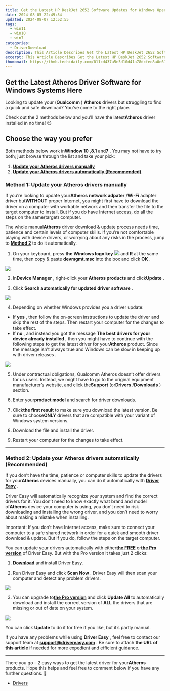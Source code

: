 ```yaml
---
title: Get the Latest HP DeskJet 2652 Software Updates for Windows Operating Systems (Windows 11/10/8/7)
date: 2024-08-05 22:49:54
updated: 2024-08-07 12:52:55
tags:
  - win11
  - win10
  - win7
categories:
  - DriverDownload
description: This Article Describes Get the Latest HP DeskJet 2652 Software Updates for Windows Operating Systems (Windows 11/10/8/7)
excerpt: This Article Describes Get the Latest HP DeskJet 2652 Software Updates for Windows Operating Systems (Windows 11/10/8/7)
thumbnail: https://thmb.techidaily.com/011cd437a5e5d10d41a78dcfee8a0e614c88ee22e859cb58cb87727b51edba04.jpg
---
```


## Get the Latest Atheros Driver Software for Windows Systems Here

Looking to update your (**Qualcomm** ) **Atheros** drivers but struggling to find a quick and safe download? You’ve come to the right place.

 Check out the 2 methods below and you’ll have the latest**Atheros** driver installed in no time! 😉

## Choose the way you prefer

 Both methods below work in**Window 10** ,**8.1** and**7** . You may not have to try both; just browse through the list and take your pick:

1. **[Update your Atheros drivers manually](https://tools.techidaily.com/drivereasy/download/)**
2. **[Update your Atheros drivers automatically (Recommended)](https://tools.techidaily.com/drivereasy/download/)**

### Method 1: Update your Atheros drivers manually

 If you’re looking to update your**Atheros** **network adpater** /**Wi-Fi** adapter driver but**WITHOUT** proper Internet, you might first have to download the driver on a computer with workable network and then transfer the file to the target computer to install. But if you do have Internet access, do all the steps on the same(target) computer.

 The whole manual**Atheros** driver download & update process  needs time, patience and certain levels of computer skills. If you’re not comfortable playing  with device drivers, or worrying about any risks in the process, jump to **[Method 2](https://tools.techidaily.com/drivereasy/download/)**  to do it automatically.

 1) On your keyboard, press **the Windows logo key** **![](https://images.drivereasy.com/wp-content/uploads/2018/04/img_5ae0331bc08e4.png)**  and **R**  at the same time, then copy & paste **devmgmt.msc** into the box and click **OK** .

![](https://images.drivereasy.com/wp-content/uploads/2018/05/img_5afb9c1b96ba9.png)

 2) In**Device Manager** , right-click your **Atheros products** and click**Update** .

 3) Click **Search automatically for updated driver software** .

![](https://images.drivereasy.com/wp-content/uploads/2018/07/img_5b60227d330f0.png)

4) Depending on whether Windows provides you a driver update:

* If **yes** , then follow the on-screen instructions to update the driver and skip the rest of the steps. Then restart your computer for the changes to take effect.
* If **no** , and instead you got the message **The best drivers for your device already installed** , then you might have to continue with the following steps to get the latest driver for your**Atheros** product. Since the message isn’t always true and Windows can be slow in keeping up with driver releases .

![](https://images.drivereasy.com/wp-content/uploads/2018/07/img_5b602d7234e1b.jpg)

 5) Under contractual obligations, Qualcomm Atheros doesn’t offer drivers for us users. Instead, we might have to  go to the original equipment manufacturer’s website, and click the**Support** (or**Drivers** /**Downloads** ) section.

 6) Enter your**product model** and search for driver downloads.

 7) Click**the first result** to make sure you download the latest version.  Be sure to choose**ONLY** drivers that are compatible with your variant of Windows system versions.

 8) Download the file and install the driver.

 9) Restart your computer for the changes to take effect.

---

### Method 2: Update your Atheros drivers automatically (Recommended)

 If you don’t have the time, patience or computer skills to update the drivers for your**Atheros** devices  manually, you can do it automatically with **[Driver Easy](https://tools.techidaily.com/drivereasy/download/)**  .

 Driver Easy will automatically recognize your system and find the correct drivers for it. You don’t need to know exactly what brand and model of**Atheros** device your computer is using, you don’t need to risk downloading and installing the wrong driver, and you don’t need to worry about making a mistake when installing.

 Important: If you don’t have Internet access, make sure to connect your computer to a safe shared network in order for a quick and smooth driver download & update. But if you do, follow the steps on the target computer.

 You can update your drivers automatically with either[**the FREE**](https://tools.techidaily.com/drivereasy/download/)  or[**the Pro version**](https://tools.techidaily.com/drivereasy/download/) of Driver Easy. But with the Pro version it takes just 2 clicks:

 1) **[Download](https://tools.techidaily.com/drivereasy/download/)**  and install Driver Easy.

 2) Run Driver Easy and click **Scan Now** .  Driver Easy will then scan your computer and detect any problem drivers.

![](https://images.drivereasy.com/wp-content/uploads/2018/07/img_5b3b19bf43ece.jpg)

 3) You can upgrade to[**the Pro version**](https://tools.techidaily.com/drivereasy/download/)  and click **Update All** to automatically download and install the correct version of **ALL**  the drivers that are missing or out of date on your system.

![](https://images.drivereasy.com/wp-content/uploads/2018/07/img_5b5af0deb80ba.jpg)

 You can click **Update**  to  do it for free if you like, but it’s partly manual.

 If you have any problems while using **Driver Easy** , feel free to contact our support team at **<support@drivereasy.com>** . Be sure to attach **the URL of this article** if needed for more expedient and efficient guidance.

---

 There you go – 2 easy ways to get the latest driver for your**Atheros** products. Hope this helps and feel free to comment below if you have any further questions. 🙂

* [Drivers](https://tools.techidaily.com/drivereasy/download/)

<ins class="adsbygoogle"
     style="display:block"
     data-ad-format="autorelaxed"
     data-ad-client="ca-pub-7571918770474297"
     data-ad-slot="1223367746"></ins>



<ins class="adsbygoogle"
     style="display:block"
     data-ad-client="ca-pub-7571918770474297"
     data-ad-slot="8358498916"
     data-ad-format="auto"
     data-full-width-responsive="true"></ins>
